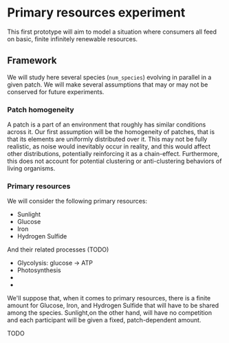 # Primary resources experiment

This first prototype will aim to model a situation where consumers all feed on basic, finite infinitely renewable resources. 

## Framework

We will study here several species (`num_species`) evolving in parallel in a given patch. 
We will make several assumptions that may or may not be conserved for future experiments.
 
### Patch homogeneity

A patch is a part of an environment that roughly has similar conditions across it.
Our first assumption will be the homogeneity of patches, that is that its elements are uniformly distributed over it.
This may not be fully realistic, as noise would inevitably occur in reality, and this would affect other distributions, potentially reinforcing it as a chain-effect.
Furthermore, this does not account for potential clustering or anti-clustering behaviors of living organisms.

### Primary resources

We will consider the following primary resources:
- Sunlight
- Glucose
- Iron
- Hydrogen Sulfide

And their related processes (TODO)
- Glycolysis: glucose -> ATP
- Photosynthesis 
-
-

We'll suppose that, when it comes to primary resources, there is a finite amount for Glucose, Iron, and Hydrogen Sulfide that will have to be shared among the species.
Sunlight,on the other hand, will have no competition and each participant will be given a fixed, patch-dependent amount.

TODO
